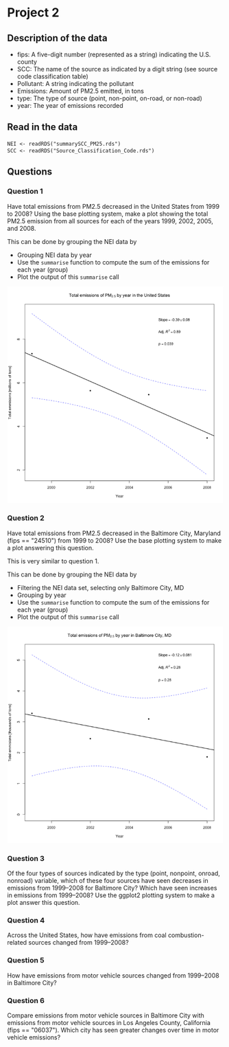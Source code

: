 # Project 2


## Description of the data

- fips: A five-digit number (represented as a string) indicating the U.S. county
- SCC: The name of the source as indicated by a digit string (see source code classification table)
- Pollutant: A string indicating the pollutant
- Emissions: Amount of PM2.5 emitted, in tons
- type: The type of source (point, non-point, on-road, or non-road)
- year: The year of emissions recorded

## Read in the data

```
NEI <- readRDS("summarySCC_PM25.rds")
SCC <- readRDS("Source_Classification_Code.rds")
```

## Questions

### Question 1
Have total emissions from PM2.5 decreased in the United States from 1999 to
2008? Using the base plotting system, make a plot showing the total PM2.5
emission from all sources for each of the years 1999, 2002, 2005, and 2008.

This can be done by grouping the NEI data by
- Grouping NEI data by year
- Use the `summarise` function to compute the sum of the emissions for each year (group)
- Plot the output of this `summarise` call

![plot 1](plot1.png)

### Question 2
Have total emissions from PM2.5 decreased in the Baltimore City, Maryland
(fips == "24510") from 1999 to 2008? Use the base plotting system to make a plot
answering this question.

This is very similar to question 1.

This can be done by grouping the NEI data by
- Filtering the NEI data set, selecting only Baltimore City, MD
- Grouping by year
- Use the `summarise` function to compute the sum of the emissions for each year (group)
- Plot the output of this `summarise` call

![plot 2](plot2.png)


### Question 3
Of the four types of sources indicated by the type (point, nonpoint, onroad,
nonroad) variable, which of these four sources have seen decreases in emissions
from 1999–2008 for Baltimore City? Which have seen increases in emissions from
1999–2008? Use the ggplot2 plotting system to make a plot answer this question.

### Question 4
Across the United States, how have emissions from coal combustion-related
sources changed from 1999–2008?

### Question 5
How have emissions from motor vehicle sources changed from 1999–2008 in
Baltimore City?

### Question 6
Compare emissions from motor vehicle sources in Baltimore City with emissions
from motor vehicle sources in Los Angeles County, California (fips == "06037").
Which city has seen greater changes over time in motor vehicle emissions?



